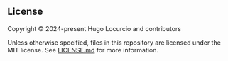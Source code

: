 ## License

Copyright © 2024-present Hugo Locurcio and contributors

Unless otherwise specified, files in this repository are licensed under the
MIT license. See [LICENSE.md](LICENSE.md) for more information.
